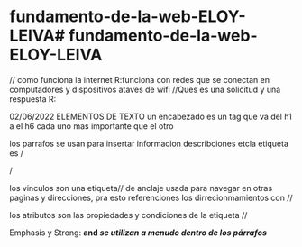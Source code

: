 # fundamento-de-la-web-ELOY-LEIVA# fundamento-de-la-web-ELOY-LEIVA
// como funciona la internet
R:funciona con redes que se conectan en computadores y dispositivos ataves de wifi
//Ques es una solicitud y una respuesta
R:


02/06/2022
ELEMENTOS DE TEXTO
un encabezado es un tag que va del h1 a el h6 cada uno mas importante que el otro 

los parrafos se usan para insertar informacion describciones etcla etiqueta es /*<p>*/

los vinculos son una etiqueta/*<a>*/ de anclaje usada para navegar en otras paginas y direcciones, pra esto referenciones los dirrecionmamientos con /*<href>*/

los atributos son las propiedades y condiciones de la etiqueta 
/*<etiqueta propiedad = "valor">*/

Emphasis y Strong: <strong> and <em> se utilizan a menudo dentro de los párrafos <p>